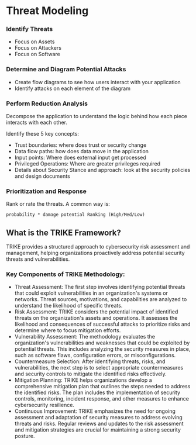 # Threat Modeling

### Identify Threats
- Focus on Assets
- Focus on Attackers
- Focus on Software

### Determine and Diagram Potential Attacks
- Create flow diagrams to see how users interact with your application
- Identify attacks on each element of the diagram

### Perform Reduction Analysis
Decompose the application to understand the logic behind how each piece interacts with each other. 

Identify these 5 key concepts: 
- Trust boundaries: where does trust or security change
- Data flow paths: how does data move in the application
- Input points: Where does external input get processed
- Privileged Operations: Where are greater privileges required
- Details about Security Stance and approach: look at the security policies and design documents

### Prioritization and Response
Rank or rate the threats. A common way is:  
```
probability * damage potential Ranking (High/Med/Low)
```





## What is the TRIKE Framework?
TRIKE provides a structured approach to cybersecurity risk assessment and management, helping organizations proactively address potential security threats and vulnerabilities.

### Key Components of TRIKE Methodology:

- Threat Assessment: The first step involves identifying potential threats that could exploit vulnerabilities in an organization's systems or networks. Threat sources, motivations, and capabilities are analyzed to understand the likelihood of specific threats.
- Risk Assessment: TRIKE considers the potential impact of identified threats on the organization's assets and operations. It assesses the likelihood and consequences of successful attacks to prioritize risks and determine where to focus mitigation efforts.
- Vulnerability Assessment: The methodology evaluates the organization's vulnerabilities and weaknesses that could be exploited by potential threats. This includes analyzing the security measures in place, such as software flaws, configuration errors, or misconfigurations.
- Countermeasure Selection: After identifying threats, risks, and vulnerabilities, the next step is to select appropriate countermeasures and security controls to mitigate the identified risks effectively.
- Mitigation Planning: TRIKE helps organizations develop a comprehensive mitigation plan that outlines the steps needed to address the identified risks. The plan includes the implementation of security controls, monitoring, incident response, and other measures to enhance cybersecurity resilience.
- Continuous Improvement: TRIKE emphasizes the need for ongoing assessment and adaptation of security measures to address evolving threats and risks. Regular reviews and updates to the risk assessment and mitigation strategies are crucial for maintaining a strong security posture.


